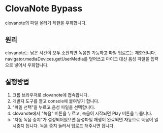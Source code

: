 # ClovaNote Bypass
clovanote의 파일 올리기 제한을 우회합니다.

## 원리
clovanote는 남은 시간이 모두 소진되면 녹음만 가능하고 파일 업로드는 제한됩니다. navigator.mediaDevices.getUserMedia를 덮어쓰고 마이크 대신 음성 파일을 입력으로 넣어서 우회합니다.

## 실행방법
1. 크롬 브라우저로 clovanote에 접속합니다.
2. 개발자 도구를 열고 console에 붙여넣기 합니다.
3. "파일 선택"을 누르고 음성 파일을 선택합니다.
4. clovanote에서 "녹음" 버튼을 누르고, 녹음이 시작되면 Play 버튼을 누릅니다.
5. "자동 녹음 중지"가 설정되어있으면 음성파일 재생이 완료되면 자동으로 녹음이 일시중지 됩니다. 녹음 중지 눌러서 업로드 해주시면 됩니다.
